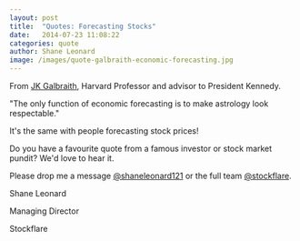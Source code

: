 ```yaml
---
layout: post
title:  "Quotes: Forecasting Stocks"
date:   2014-07-23 11:08:22
categories: quote
author: Shane Leonard
image: /images/quote-galbraith-economic-forecasting.jpg
---
```


From [JK Galbraith](http://en.wikipedia.org/wiki/John_Kenneth_Galbraith), Harvard Professor and advisor to President Kennedy.

"The only function of economic forecasting is to make astrology look respectable."

It's the same with people forecasting stock prices!

Do you have a favourite quote from a famous investor or stock market pundit? We'd love to hear it.

Please drop me a message [@shaneleonard121](https://twitter.com/shaneleonard121) or the full team [@stockflare](https://twitter.com/stockflare).

Shane Leonard

Managing Director

Stockflare